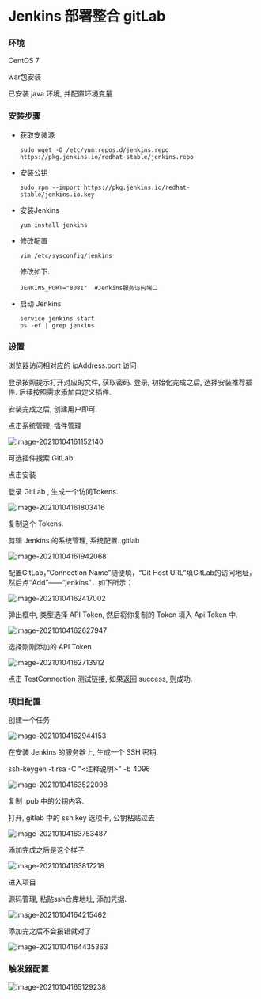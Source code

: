 # Jenkins 部署整合 gitLab 

### 环境

CentOS 7

war包安装

已安装 java 环境, 并配置环境变量

### 安装步骤

- 获取安装源

  ```shell
  sudo wget -O /etc/yum.repos.d/jenkins.repo https://pkg.jenkins.io/redhat-stable/jenkins.repo
  ```

- 安装公钥

  ```shell
  sudo rpm --import https://pkg.jenkins.io/redhat-stable/jenkins.io.key
  ```

- 安装Jenkins

  ```shell
  yum install jenkins
  ```

- 修改配置

  ```shell
  vim /etc/sysconfig/jenkins
  ```

  修改如下:

  ```shell
  JENKINS_PORT="8081"  #Jenkins服务访问端口
  ```

- 启动 Jenkins

  ```shell
  service jenkins start
  ps -ef | grep jenkins
  ```

### 设置

浏览器访问相对应的 ipAddress:port 访问

登录按照提示打开对应的文件, 获取密码. 登录, 初始化完成之后, 选择安装推荐插件. 后续按照需求添加自定义插件.

安装完成之后, 创建用户即可.

点击系统管理, 插件管理

![image-20210104161152140](https://raw.githubusercontent.com/jssda/picbed/master/image-20210104161152140.png)

可选插件搜索 GitLab

点击安装

登录 GitLab , 生成一个访问Tokens.

![image-20210104161803416](https://raw.githubusercontent.com/jssda/picbed/master/image-20210104161803416.png)

复制这个 Tokens.



剪辑 Jenkins  的系统管理, 系统配置. gitlab

![image-20210104161942068](https://raw.githubusercontent.com/jssda/picbed/master/image-20210104161942068.png)

配置GitLab，”Connection Name”随便填，“Git Host URL”填GitLab的访问地址，然后点“Add”——“jenkins”，如下所示：

![image-20210104162417002](https://raw.githubusercontent.com/jssda/picbed/master/image-20210104162417002.png)

弹出框中, 类型选择 API Token, 然后将你复制的 Token 填入 Api Token 中. 

![image-20210104162627947](https://raw.githubusercontent.com/jssda/picbed/master/image-20210104162627947.png)

选择刚刚添加的 API Token

![image-20210104162713912](https://raw.githubusercontent.com/jssda/picbed/master/image-20210104162713912.png)

点击 TestConnection 测试链接, 如果返回 success, 则成功. 

### 项目配置

创建一个任务

![image-20210104162944153](https://raw.githubusercontent.com/jssda/picbed/master/image-20210104162944153.png)

在安装 Jenkins 的服务器上, 生成一个 SSH 密钥.

ssh-keygen -t rsa -C "<注释说明>" -b 4096

![image-20210104163522098](https://raw.githubusercontent.com/jssda/picbed/master/image-20210104163522098.png)

复制 .pub 中的公钥内容.

打开, gitlab 中的 ssh key 选项卡, 公钥粘贴过去

![image-20210104163753487](https://raw.githubusercontent.com/jssda/picbed/master/image-20210104163753487.png)

添加完成之后是这个样子

![image-20210104163817218](https://raw.githubusercontent.com/jssda/picbed/master/image-20210104163817218.png)

进入项目

源码管理, 粘贴ssh仓库地址, 添加凭据. 

![image-20210104164215462](https://raw.githubusercontent.com/jssda/picbed/master/image-20210104164215462.png)

添加完之后不会报错就对了

![image-20210104164435363](https://raw.githubusercontent.com/jssda/picbed/master/image-20210104164435363.png)

### 触发器配置

![image-20210104165129238](https://raw.githubusercontent.com/jssda/picbed/master/image-20210104165129238.png)

